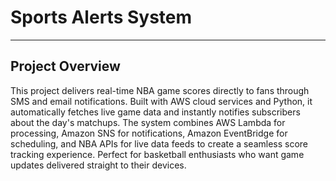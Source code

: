 # Sports Alerts System
---
## Project Overview
This project delivers real-time NBA game scores directly to fans through SMS and email notifications. Built with AWS cloud services and Python, it automatically fetches live game data and instantly notifies subscribers about the day's matchups. The system combines AWS Lambda for processing, Amazon SNS for notifications, Amazon EventBridge for scheduling, and NBA APIs for live data feeds to create a seamless score tracking experience. Perfect for basketball enthusiasts who want game updates delivered straight to their devices.